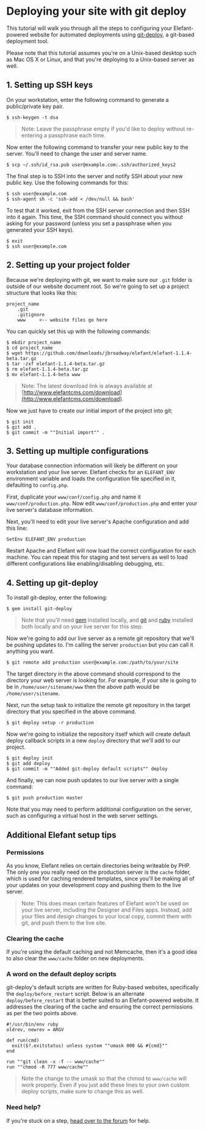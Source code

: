 # Deploying your site with git deploy

This tutorial will walk you through all the steps to configuring your Elefant-powered website for automated deployments using [git-deploy](https://github.com/mislav/git-deploy), a git-based deployment tool.

Please note that this tutorial assumes you're on a Unix-based desktop such as Mac OS X or Linux, and that you're deploying to a Unix-based server as well.

## 1. Setting up SSH keys

On your workstation, enter the following command to generate a public/private key pair.

	$ ssh-keygen -t dsa

> Note: Leave the passphrase empty if you'd like to deploy without re-entering a passphrase each time.

Now enter the following command to transfer your new public key to the server. You'll need to change the user and server name.

	$ scp ~/.ssh/id_rsa.pub user@example.com:.ssh/authorized_keys2

The final step is to SSH into the server and notify SSH about your new public key. Use the following commands for this:

	$ ssh user@example.com
	$ ssh-agent sh -c 'ssh-add < /dev/null && bash'

To test that it worked, exit from the SSH server connection and then SSH into it again. This time, the SSH command should connect you without asking for your password (unless you set a passphrase when you generated your SSH keys).

	$ exit
	$ ssh user@example.com

## 2. Setting up your project folder

Because we're deploying with git, we want to make sure our `.git` folder is outside of our website document root. So we're going to set up a project structure that looks like this:

	project_name
		.git
		.gitignore
		www		<-- website files go here

You can quickly set this up with the following commands:

	$ mkdir project_name
	$ cd project_name
	$ wget https://github.com/downloads/jbroadway/elefant/elefant-1.1.4-beta.tar.gz
	$ tar -zxf elefant-1.1.4-beta.tar.gz
	$ rm elefant-1.1.4-beta.tar.gz
	$ mv elefant-1.1.4-beta www

> Note: The latest download link is always available at [http://www.elefantcms.com/download](http://www.elefantcms.com/download).

Now we just have to create our initial import of the project into git: 

	$ git init
	$ git add .
	$ git commit -m ""Initial import"" .

## 3. Setting up multiple configurations

Your database connection information will likely be different on your workstation and your live server. Elefant checks for an `ELEFANT_ENV` environment variable and loads the configuration file specified in it, defaulting to `config.php`.

First, duplicate your `www/conf/config.php` and name it `www/conf/production.php`. Now edit `www/conf/production.php` and enter your live server's database information.

Next, you'll need to edit your live server's Apache configuration and add this line:

	SetEnv ELEFANT_ENV production

Restart Apache and Elefant will now load the correct configuration for each machine. You can repeat this for staging and test servers as well to load different configurations like enabling/disabling debugging, etc.

## 4. Setting up git-deploy

To install git-deploy, enter the following:

	$ gem install git-deploy

> Note that you'll need [gem](http://rubygems.org/) installed locally, and [git](http://git-scm.com/) and [ruby](http://www.ruby-lang.org/en/) installed both locally and on your live server for this step.

Now we're going to add our live server as a remote git repository that we'll be pushing updates to. I'm calling the server `production` but you can call it anything you want.

	$ git remote add production user@example.com:/path/to/your/site

The target directory in the above command should correspond to the directory your web server is looking for. For example, if your site is going to be in `/home/user/sitename/www` then the above path would be `/home/user/sitename`.

Next, run the setup task to initialize the remote git repository in the target directory that you specified in the above command.

	$ git deploy setup -r production

Now we're going to initialize the repository itself which will create default deploy callback scripts in a new `deploy` directory that we'll add to our project.

	$ git deploy init
	$ git add deploy
	$ git commit -m ""Added git-deploy default scripts"" deploy

And finally, we can now push updates to our live server with a single command:

	$ git push production master

Note that you may need to perform additional configuration on the server, such as configuring a virtual host in the web server settings.

## Additional Elefant setup tips

### Permissions

As you know, Elefant relies on certain directories being writeable by PHP. The only one you really need on the production server is the `cache` folder, which is used for caching rendered templates, since you'll be making all of your updates on your development copy and pushing them to the live server.

> Note: This does mean certain features of Elefant won't be used on your live server, including the Designer and Files apps. Instead, add your files and design changes to your local copy, commit them with git, and push them to the live site.

### Clearing the cache

If you're using the default caching and not Memcache, then it's a good idea to also clear the `www/cache` folder on new deployments.

### A word on the default deploy scripts

git-deploy's default scripts are written for Ruby-based websites, specifically the `deploy/before_restart` script. Below is an alternate `deploy/before_restart` that is better suited to an Elefant-powered website. It addresses the clearing of the cache and ensuring the correct permissions as per the two points above.

	#!/usr/bin/env ruby
	oldrev, newrev = ARGV
	
	def run(cmd)
	  exit($?.exitstatus) unless system ""umask 000 && #{cmd}""
	end
	
	run ""git clean -x -f -- www/cache""
	run ""chmod -R 777 www/cache""

> Note the change to the umask so that the chmod to `www/cache` will work properly. Even if you just add these lines to your own custom deploy scripts, make sure to change this as well.

### Need help?

If you're stuck on a step, [head over to the forum](/forum/) for help.
